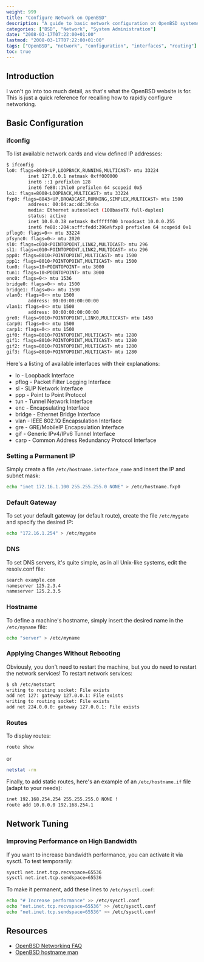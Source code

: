 ```yaml
---
weight: 999
title: "Configure Network on OpenBSD"
description: "A guide to basic network configuration on OpenBSD systems including interface setup, static IPs, gateways, DNS, and performance tuning"
categories: ["BSD", "Network", "System Administration"]
date: "2008-03-17T07:22:00+01:00"
lastmod: "2008-03-17T07:22:00+01:00"
tags: ["OpenBSD", "network", "configuration", "interfaces", "routing"]
toc: true
---
```


## Introduction

I won't go into too much detail, as that's what the OpenBSD website is for. This is just a quick reference for recalling how to rapidly configure networking.

## Basic Configuration

### ifconfig

To list available network cards and view defined IP addresses:

```bash
$ ifconfig
lo0: flags=8049<UP,LOOPBACK,RUNNING,MULTICAST> mtu 33224
        inet 127.0.0.1 netmask 0xff000000
        inet6 ::1 prefixlen 128
        inet6 fe80::1%lo0 prefixlen 64 scopeid 0x5
lo1: flags=8008<LOOPBACK,MULTICAST> mtu 33224
fxp0: flags=8843<UP,BROADCAST,RUNNING,SIMPLEX,MULTICAST> mtu 1500
        address: 00:04:ac:dd:39:6a
        media: Ethernet autoselect (100baseTX full-duplex)
        status: active
        inet 10.0.0.38 netmask 0xffffff00 broadcast 10.0.0.255
        inet6 fe80::204:acff:fedd:396a%fxp0 prefixlen 64 scopeid 0x1
pflog0: flags=0<> mtu 33224
pfsync0: flags=0<> mtu 2020
sl0: flags=c010<POINTOPOINT,LINK2,MULTICAST> mtu 296
sl1: flags=c010<POINTOPOINT,LINK2,MULTICAST> mtu 296
ppp0: flags=8010<POINTOPOINT,MULTICAST> mtu 1500
ppp1: flags=8010<POINTOPOINT,MULTICAST> mtu 1500
tun0: flags=10<POINTOPOINT> mtu 3000
tun1: flags=10<POINTOPOINT> mtu 3000
enc0: flags=0<> mtu 1536
bridge0: flags=0<> mtu 1500
bridge1: flags=0<> mtu 1500
vlan0: flags=0<> mtu 1500
        address: 00:00:00:00:00:00
vlan1: flags=0<> mtu 1500
        address: 00:00:00:00:00:00
gre0: flags=9010<POINTOPOINT,LINK0,MULTICAST> mtu 1450
carp0: flags=0<> mtu 1500
carp1: flags=0<> mtu 1500
gif0: flags=8010<POINTOPOINT,MULTICAST> mtu 1280
gif1: flags=8010<POINTOPOINT,MULTICAST> mtu 1280
gif2: flags=8010<POINTOPOINT,MULTICAST> mtu 1280
gif3: flags=8010<POINTOPOINT,MULTICAST> mtu 1280
```

Here's a listing of available interfaces with their explanations:

- lo - Loopback Interface
- pflog - Packet Filter Logging Interface
- sl - SLIP Network Interface
- ppp - Point to Point Protocol
- tun - Tunnel Network Interface
- enc - Encapsulating Interface
- bridge - Ethernet Bridge Interface
- vlan - IEEE 802.1Q Encapsulation Interface
- gre - GRE/MobileIP Encapsulation Interface
- gif - Generic IPv4/IPv6 Tunnel Interface
- carp - Common Address Redundancy Protocol Interface

### Setting a Permanent IP

Simply create a file `/etc/hostname.interface_name` and insert the IP and subnet mask:

```bash
echo "inet 172.16.1.100 255.255.255.0 NONE" > /etc/hostname.fxp0
```

### Default Gateway

To set your default gateway (or default route), create the file `/etc/mygate` and specify the desired IP:

```bash
echo "172.16.1.254" > /etc/mygate
```

### DNS

To set DNS servers, it's quite simple, as in all Unix-like systems, edit the resolv.conf file:

```bash
search example.com
nameserver 125.2.3.4
nameserver 125.2.3.5
```

### Hostname

To define a machine's hostname, simply insert the desired name in the `/etc/myname` file:

```bash
echo "server" > /etc/myname
```

### Applying Changes Without Rebooting

Obviously, you don't need to restart the machine, but you do need to restart the network services! To restart network services:

```bash
$ sh /etc/netstart
writing to routing socket: File exists
add net 127: gateway 127.0.0.1: File exists
writing to routing socket: File exists
add net 224.0.0.0: gateway 127.0.0.1: File exists
```

### Routes

To display routes:

```bash
route show
```

or

```bash
netstat -rn
```

Finally, to add static routes, here's an example of an `/etc/hostname.if` file (adapt to your needs):

```bash
inet 192.168.254.254 255.255.255.0 NONE !
route add 10.0.0.0 192.168.254.1
```

## Network Tuning

### Improving Performance on High Bandwidth

If you want to increase bandwidth performance, you can activate it via sysctl. To test temporarily:

```bash
sysctl net.inet.tcp.recvspace=65536
sysctl net.inet.tcp.sendspace=65536
```

To make it permanent, add these lines to `/etc/sysctl.conf`:

```bash
echo "# Increase performance" >> /etc/sysctl.conf
echo "net.inet.tcp.recvspace=65536" >> /etc/sysctl.conf
echo "net.inet.tcp.sendspace=65536" >> /etc/sysctl.conf
```

## Resources

- [OpenBSD Networking FAQ](https://www.openbsd.org/faq/faq6.html)
- [OpenBSD hostname man](https://www.openbsd.org/cgi-bin/man.cgi?query=hostname.if&sektion=5)

